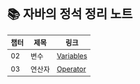 # 📚 자바의 정석 정리 노트

| 챕터 | 제목 | 링크 |
|------|------|------|
| 02 | 변수   | [Variables](docs/02-변수.md) |
| 03 | 연산자  | [Operator](docs/03-연산자.md) |